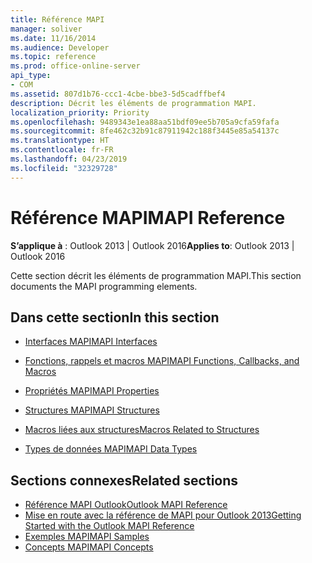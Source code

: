 ```yaml
---
title: Référence MAPI
manager: soliver
ms.date: 11/16/2014
ms.audience: Developer
ms.topic: reference
ms.prod: office-online-server
api_type:
- COM
ms.assetid: 807d1b76-ccc1-4cbe-bbe3-5d5cadffbef4
description: Décrit les éléments de programmation MAPI.
localization_priority: Priority
ms.openlocfilehash: 9489343e1ea88aa51bdf09ee5b705a9cfa59fafa
ms.sourcegitcommit: 8fe462c32b91c87911942c188f3445e85a54137c
ms.translationtype: HT
ms.contentlocale: fr-FR
ms.lasthandoff: 04/23/2019
ms.locfileid: "32329728"
---
```

# <a name="mapi-reference"></a><span data-ttu-id="dda07-103">Référence MAPI</span><span class="sxs-lookup"><span data-stu-id="dda07-103">MAPI Reference</span></span>
 
<span data-ttu-id="dda07-104">**S’applique à** : Outlook 2013 | Outlook 2016</span><span class="sxs-lookup"><span data-stu-id="dda07-104">**Applies to**: Outlook 2013 | Outlook 2016</span></span> 
  
<span data-ttu-id="dda07-105">Cette section décrit les éléments de programmation MAPI.</span><span class="sxs-lookup"><span data-stu-id="dda07-105">This section documents the MAPI programming elements.</span></span>
  
## <a name="in-this-section"></a><span data-ttu-id="dda07-106">Dans cette section</span><span class="sxs-lookup"><span data-stu-id="dda07-106">In this section</span></span>

- [<span data-ttu-id="dda07-107">Interfaces MAPI</span><span class="sxs-lookup"><span data-stu-id="dda07-107">MAPI Interfaces</span></span>](mapi-interfaces.md)
    
- [<span data-ttu-id="dda07-108">Fonctions, rappels et macros MAPI</span><span class="sxs-lookup"><span data-stu-id="dda07-108">MAPI Functions, Callbacks, and Macros</span></span>](mapi-functions-callbacks-and-macros.md)
    
- [<span data-ttu-id="dda07-109">Propriétés MAPI</span><span class="sxs-lookup"><span data-stu-id="dda07-109">MAPI Properties</span></span>](mapi-properties.md)
    
- [<span data-ttu-id="dda07-110">Structures MAPI</span><span class="sxs-lookup"><span data-stu-id="dda07-110">MAPI Structures</span></span>](mapi-structures.md)
    
- [<span data-ttu-id="dda07-111">Macros liées aux structures</span><span class="sxs-lookup"><span data-stu-id="dda07-111">Macros Related to Structures</span></span>](macros-related-to-structures.md)
    
- [<span data-ttu-id="dda07-112">Types de données MAPI</span><span class="sxs-lookup"><span data-stu-id="dda07-112">MAPI Data Types</span></span>](mapi-data-types.md)
    
## <a name="related-sections"></a><span data-ttu-id="dda07-113">Sections connexes</span><span class="sxs-lookup"><span data-stu-id="dda07-113">Related sections</span></span>

- [<span data-ttu-id="dda07-114">Référence MAPI Outlook</span><span class="sxs-lookup"><span data-stu-id="dda07-114">Outlook MAPI Reference</span></span>](outlook-mapi-reference.md) 
- [<span data-ttu-id="dda07-115">Mise en route avec la référence de MAPI pour Outlook 2013</span><span class="sxs-lookup"><span data-stu-id="dda07-115">Getting Started with the Outlook MAPI Reference</span></span>](getting-started-with-the-outlook-mapi-reference.md)
- [<span data-ttu-id="dda07-116">Exemples MAPI</span><span class="sxs-lookup"><span data-stu-id="dda07-116">MAPI Samples</span></span>](mapi-samples.md)
- [<span data-ttu-id="dda07-117">Concepts MAPI</span><span class="sxs-lookup"><span data-stu-id="dda07-117">MAPI Concepts</span></span>](mapi-concepts.md)
  

